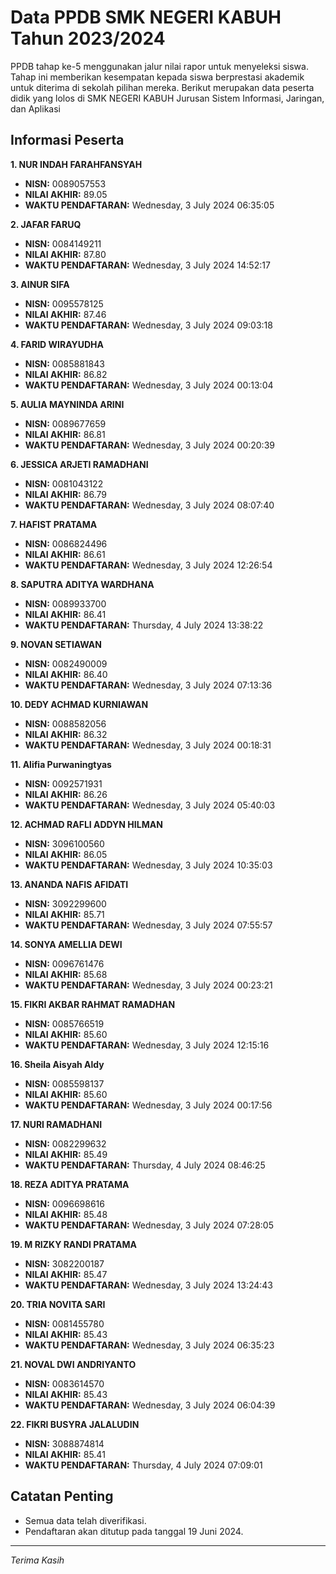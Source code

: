 # Data PPDB SMK NEGERI KABUH Tahun 2023/2024
PPDB tahap ke-5 menggunakan jalur nilai rapor untuk menyeleksi siswa. Tahap ini memberikan kesempatan kepada siswa berprestasi akademik untuk diterima di sekolah pilihan mereka. 
Berikut merupakan data peserta didik yang lolos di SMK NEGERI KABUH Jurusan Sistem Informasi, Jaringan, dan Aplikasi

## Informasi Peserta 
**1. NUR INDAH FARAHFANSYAH**
- **NISN:** 0089057553
- **NILAI AKHIR:** 89.05
- **WAKTU PENDAFTARAN:** Wednesday, 3 July 2024 06:35:05

**2. JAFAR FARUQ**
- **NISN:** 0084149211
- **NILAI AKHIR:** 87.80
- **WAKTU PENDAFTARAN:** Wednesday, 3 July 2024 14:52:17

**3. AINUR SIFA**
- **NISN:** 0095578125
- **NILAI AKHIR:** 87.46
- **WAKTU PENDAFTARAN:** Wednesday, 3 July 2024 09:03:18

**4. FARID WIRAYUDHA**
- **NISN:** 0085881843
- **NILAI AKHIR:** 86.82
- **WAKTU PENDAFTARAN:** Wednesday, 3 July 2024 00:13:04

**5. AULIA MAYNINDA ARINI**
- **NISN:** 0089677659
- **NILAI AKHIR:** 86.81
- **WAKTU PENDAFTARAN:** Wednesday, 3 July 2024 00:20:39

**6. JESSICA ARJETI RAMADHANI**
- **NISN:** 0081043122
- **NILAI AKHIR:** 86.79
- **WAKTU PENDAFTARAN:** Wednesday, 3 July 2024 08:07:40

**7. HAFIST PRATAMA**
- **NISN:** 0086824496
- **NILAI AKHIR:** 86.61
- **WAKTU PENDAFTARAN:** Wednesday, 3 July 2024 12:26:54

**8. SAPUTRA ADITYA WARDHANA**
- **NISN:** 0089933700
- **NILAI AKHIR:** 86.41
- **WAKTU PENDAFTARAN:** Thursday, 4 July 2024 13:38:22

**9. NOVAN SETIAWAN**
- **NISN:** 0082490009
- **NILAI AKHIR:** 86.40
- **WAKTU PENDAFTARAN:** Wednesday, 3 July 2024 07:13:36

**10. DEDY ACHMAD KURNIAWAN**
- **NISN:** 0088582056
- **NILAI AKHIR:** 86.32
- **WAKTU PENDAFTARAN:** Wednesday, 3 July 2024 00:18:31

**11. Alifia Purwaningtyas**
- **NISN:** 0092571931
- **NILAI AKHIR:** 86.26
- **WAKTU PENDAFTARAN:** Wednesday, 3 July 2024 05:40:03

**12. ACHMAD RAFLI ADDYN HILMAN**
- **NISN:** 3096100560
- **NILAI AKHIR:** 86.05
- **WAKTU PENDAFTARAN:** Wednesday, 3 July 2024 10:35:03

**13. ANANDA NAFIS AFIDATI**
- **NISN:** 3092299600
- **NILAI AKHIR:** 85.71
- **WAKTU PENDAFTARAN:** Wednesday, 3 July 2024 07:55:57

**14. SONYA AMELLIA DEWI**
- **NISN:** 0096761476
- **NILAI AKHIR:** 85.68
- **WAKTU PENDAFTARAN:** Wednesday, 3 July 2024 00:23:21

**15. FIKRI AKBAR RAHMAT RAMADHAN**
- **NISN:** 0085766519
- **NILAI AKHIR:** 85.60
- **WAKTU PENDAFTARAN:** Wednesday, 3 July 2024 12:15:16

**16. Sheila Aisyah Aldy**
- **NISN:** 0085598137
- **NILAI AKHIR:** 85.60
- **WAKTU PENDAFTARAN:** Wednesday, 3 July 2024 00:17:56

**17. NURI RAMADHANI**
- **NISN:** 0082299632
- **NILAI AKHIR:** 85.49
- **WAKTU PENDAFTARAN:** Thursday, 4 July 2024 08:46:25

**18. REZA ADITYA PRATAMA**
- **NISN:** 0096698616
- **NILAI AKHIR:** 85.48
- **WAKTU PENDAFTARAN:** Wednesday, 3 July 2024 07:28:05

**19. M RIZKY RANDI PRATAMA**
- **NISN:** 3082200187
- **NILAI AKHIR:** 85.47
- **WAKTU PENDAFTARAN:** Wednesday, 3 July 2024 13:24:43

**20. TRIA NOVITA SARI**
- **NISN:** 0081455780
- **NILAI AKHIR:** 85.43
- **WAKTU PENDAFTARAN:** Wednesday, 3 July 2024 06:35:23

**21. NOVAL DWI ANDRIYANTO**
- **NISN:** 0083614570
- **NILAI AKHIR:** 85.43
- **WAKTU PENDAFTARAN:** Wednesday, 3 July 2024 06:04:39

**22. FIKRI BUSYRA JALALUDIN**
- **NISN:** 3088874814
- **NILAI AKHIR:** 85.41
- **WAKTU PENDAFTARAN:** Thursday, 4 July 2024 07:09:01

## Catatan Penting

- Semua data telah diverifikasi.
- Pendaftaran akan ditutup pada tanggal 19 Juni 2024.
---
_Terima Kasih_